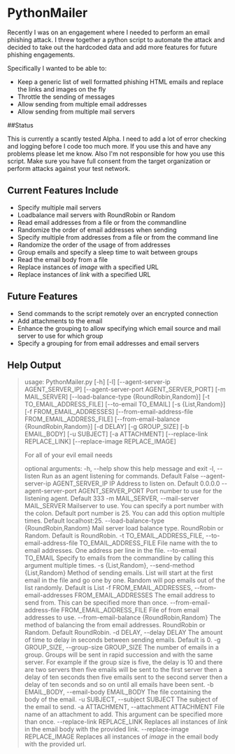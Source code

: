 # PythonMailer

Recently I was on an engagement where I needed to perform an email phishing attack. I threw together a python script to automate the attack and decided to take out the hardcoded data and add more features for future phishing engagements.

Specifically I wanted to be able to:
- Keep a generic list of well formatted phishing HTML emails and replace the links and images on the fly
- Throttle the sending of messages
- Allow sending from multiple email addresses
- Allow sending from multiple mail servers 

##Status

This is currently a scantly tested Alpha. I need to add a lot of error checking and logging before I code too much more. If you use this and have any problems please let me know. Also I'm not responsible for how you use this script. Make sure you have full consent from the target organization or perform attacks against your test network.

## Current Features Include

- Specify multiple mail servers
- Loadbalance mail servers with RoundRobin or Random
- Read email addresses from a file or from the commandline
- Randomize the order of email addresses when sending
- Specify multiple from addresses from a file or from the command line
- Randomize the order of the usage of from addresses
- Group emails and specify a sleep time to wait between groups
- Read the email body from a file
- Replace instances of $image$ with a specified URL
- Replace instances of $link$ with a specified URL

## Future Features 

- Send commands to the script remotely over an encrypted connection
- Add attachments to the email
- Enhance the grouping to allow specifying which email source and mail server to use for which group
- Specify a grouping for from email addresses and email servers

## Help Output

>usage: PythonMailer.py [-h] [-l] [--agent-server-ip AGENT_SERVER_IP]
>                       [--agent-server-port AGENT_SERVER_PORT]
>                       [-m MAIL_SERVER]
>                       [--load-balance-type {RoundRobin,Random}]
>                       [-t TO_EMAIL_ADDRESS_FILE] [--to-email TO_EMAIL]
>                       [-s {List,Random}] [-f FROM_EMAIL_ADDRESSES]
>                       [--from-email-address-file FROM_EMAIL_ADDRESS_FILE]
>                       [--from-email-balance {RoundRobin,Random}] [-d DELAY]
>                       [-g GROUP_SIZE] [-b EMAIL_BODY] [-u SUBJECT]
>                       [-a ATTACHMENT] [--replace-link REPLACE_LINK]
>                       [--replace-image REPLACE_IMAGE]
>
>For all of your evil email needs
>
>optional arguments:
>  -h, --help            show this help message and exit
>  -l, --listen          Run as an agent listening for commands. Default False
>  --agent-server-ip AGENT_SERVER_IP
>                        IP Address to listen on. Default 0.0.0.0
>  --agent-server-port AGENT_SERVER_PORT
>                        Port number to use for the listening agent. Default
>                        333
>  -m MAIL_SERVER, --mail-server MAIL_SERVER
>                        Mailserver to use. You can specify a port number with
>                        the colon. Default port number is 25. You can add this
>                        option multiple times. Default localhost:25.
>  --load-balance-type {RoundRobin,Random}
>                        Mail server load balance type. RoundRobin or Random.
>                        Default is RoundRobin.
>  -t TO_EMAIL_ADDRESS_FILE, --to-email-address-file TO_EMAIL_ADDRESS_FILE
>                        File name with the to email addresses. One address per
>                        line in the file.
>  --to-email TO_EMAIL   Specify to emails from the commandline by calling this
>                        argument multiple times.
>  -s {List,Random}, --send-method {List,Random}
>                        Method of sending emails. List will start at the first
>                        email in the file and go one by one. Random will pop
>                        emails out of the list randomly. Default is List
>  -f FROM_EMAIL_ADDRESSES, --from-email-addresses FROM_EMAIL_ADDRESSES
>                        The email address to send from. This can be specified
>                        more than once.
>  --from-email-address-file FROM_EMAIL_ADDRESS_FILE
>                        File of from email addresses to use.
>  --from-email-balance {RoundRobin,Random}
>                        The method of balancing the from email addresses.
>                        RoundRobin or Random. Default RoundRobin.
>  -d DELAY, --delay DELAY
>                        The amount of time to delay in seconds between sending
>                        emails. Default is 0.
>  -g GROUP_SIZE, --group-size GROUP_SIZE
>                        The number of emails in a group. Groups will be sent
>                        in rapid succession and with the same server. For
>                        example if the group size is five, the delay is 10 and
>                        there are two servers then five emails will be sent to
>                        the first server then a delay of ten seconds then five
>                        emails sent to the second server then a delay of ten
>                        seconds and so on until all emails have been sent.
>  -b EMAIL_BODY, --email-body EMAIL_BODY
>                        The file containing the body of the email.
>  -u SUBJECT, --subject SUBJECT
>                        The subject of the email to send.
>  -a ATTACHMENT, --attachment ATTACHMENT
>                        File name of an attachment to add. This argument can
>                        be specified more than once.
>  --replace-link REPLACE_LINK
>                        Replaces all instances of $link$ in the email body
>                        with the provided link.
>  --replace-image REPLACE_IMAGE
>                        Replaces all instances of $image$ in the email body
>                        with the provided url.
